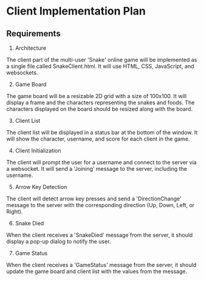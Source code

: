 # Client Implementation Plan

## Requirements

1. Architecture

The client part of the multi-user 'Snake' online game will be implemented as a single file called SnakeClient.html. It will use HTML, CSS, JavaScript, and websockets.

2. Game Board

The game board will be a resizable 2D grid with a size of 100x100. It will display a frame and the characters representing the snakes and foods. The characters displayed on the board should be resized along with the board.

3. Client List

The client list will be displayed in a status bar at the bottom of the window. It will show the character, username, and score for each client in the game.

4. Client Initialization

The client will prompt the user for a username and connect to the server via a websocket. It will send a 'Joining' message to the server, including the username.

5. Arrow Key Detection

The client will detect arrow key presses and send a 'DirectionChange' message to the server with the corresponding direction (Up, Down, Left, or Right).

6. Snake Died

When the client receives a 'SnakeDied' message from the server, it should display a pop-up dialog to notify the user.

7. Game Status

When the client receives a 'GameStatus' message from the server, it should update the game board and client list with the values from the message.
